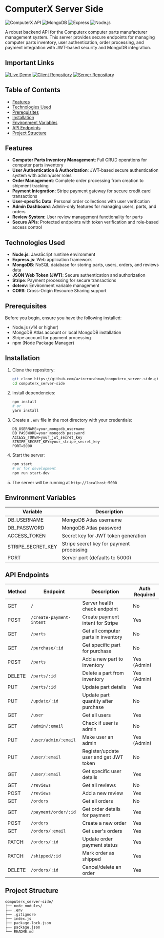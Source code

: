 # ComputerX Server Side

![ComputerX API](https://img.shields.io/badge/Computerx-API-blue)
![MongoDB](https://img.shields.io/badge/MongoDB-4.4+-green)
![Express](https://img.shields.io/badge/Express-4.18+-orange)
![Node.js](https://img.shields.io/badge/Node.js-14+-brightgreen)

A robust backend API for the Computerx computer parts manufacturer management system. This server provides secure endpoints for managing computer parts inventory, user authentication, order processing, and payment integration with JWT-based security and MongoDB integration.

## Important Links

[![Live Demo](https://img.shields.io/badge/Live_Demo-Visit_Site-2ea44f?style=for-the-badge&logo=vercel)](https://computerx-0.netlify.app/)
[![Client Repository](https://img.shields.io/badge/Client_Code-GitHub-blue?style=for-the-badge&logo=github)](https://github.com/azizerorahman/computerx_client-side)
[![Server Repository](https://img.shields.io/badge/Server_Code-GitHub-blue?style=for-the-badge&logo=github)](https://github.com/azizerorahman/computerx_server-side)

## Table of Contents

- [Features](#features)
- [Technologies Used](#technologies-used)
- [Prerequisites](#prerequisites)
- [Installation](#installation)
- [Environment Variables](#environment-variables)
- [API Endpoints](#api-endpoints)
- [Project Structure](#project-structure)

## Features

- **Computer Parts Inventory Management**: Full CRUD operations for computer parts inventory
- **User Authentication & Authorization**: JWT-based secure authentication system with admin/user roles
- **Order Management**: Complete order processing from creation to shipment tracking
- **Payment Integration**: Stripe payment gateway for secure credit card transactions
- **User-specific Data**: Personal order collections with user verification
- **Admin Dashboard**: Admin-only features for managing users, parts, and orders
- **Review System**: User review management functionality for parts
- **Secure APIs**: Protected endpoints with token verification and role-based access control

## Technologies Used

- **Node.js**: JavaScript runtime environment
- **Express.js**: Web application framework
- **MongoDB**: NoSQL database for storing parts, users, orders, and reviews data
- **JSON Web Token (JWT)**: Secure authentication and authorization
- **Stripe**: Payment processing for secure transactions
- **dotenv**: Environment variable management
- **CORS**: Cross-Origin Resource Sharing support

## Prerequisites

Before you begin, ensure you have the following installed:

- Node.js (v14 or higher)
- MongoDB Atlas account or local MongoDB installation
- Stripe account for payment processing
- npm (Node Package Manager)

## Installation

1. Clone the repository:

   ```bash
   git clone https://github.com/azizerorahman/computerx_server-side.git
   cd computerx_server-side
   ```

2. Install dependencies:

   ```bash
   npm install
   # or
   yarn install
   ```

3. Create a `.env` file in the root directory with your credentials:

   ``` plaintext
   DB_USERNAME=your_mongodb_username
   DB_PASSWORD=your_mongodb_password
   ACCESS_TOKEN=your_jwt_secret_key
   STRIPE_SECRET_KEY=your_stripe_secret_key
   PORT=5000
   ```

4. Start the server:

   ```bash
   npm start
   # or for development
   npm run start-dev
   ```

5. The server will be running at `http://localhost:5000`

## Environment Variables

| Variable | Description |
|----------|-------------|
| DB_USERNAME | MongoDB Atlas username |
| DB_PASSWORD | MongoDB Atlas password |
| ACCESS_TOKEN | Secret key for JWT token generation |
| STRIPE_SECRET_KEY | Stripe secret key for payment processing |
| PORT | Server port (defaults to 5000) |

## API Endpoints

| Method | Endpoint | Description | Auth Required |
|--------|----------|-------------|---------------|
| GET | `/` | Server health check endpoint | No |
| POST | `/create-payment-intent` | Create payment intent for Stripe | Yes |
| GET | `/parts` | Get all computer parts in inventory | No |
| GET | `/purchase/:id` | Get specific part for purchase | No |
| POST | `/parts` | Add a new part to inventory | Yes (Admin) |
| DELETE | `/parts/:id` | Delete a part from inventory | Yes (Admin) |
| PUT | `/parts/:id` | Update part details | Yes |
| PUT | `/update/:id` | Update part quantity after purchase | No |
| GET | `/user` | Get all users | Yes |
| GET | `/admin/:email` | Check if user is admin | No |
| PUT | `/user/admin/:email` | Make user an admin | Yes (Admin) |
| PUT | `/user/:email` | Register/update user and get JWT token | No |
| GET | `/user/:email` | Get specific user details | Yes |
| GET | `/reviews` | Get all reviews | No |
| POST | `/reviews` | Add a new review | Yes |
| GET | `/orders` | Get all orders | No |
| GET | `/payment/order/:id` | Get order details for payment | Yes |
| POST | `/orders` | Create a new order | Yes |
| GET | `/orders/:email` | Get user's orders | Yes |
| PATCH | `/orders/:id` | Update order payment status | Yes |
| PATCH | `/shipped/:id` | Mark order as shipped | Yes |
| DELETE | `/orders/:id` | Cancel/delete an order | Yes |

## Project Structure

``` plaintext
computerx_server-side/
├── node_modules/
├── .env
├── .gitignore
├── index.js
├── package-lock.json
├── package.json
└── README.md
```
